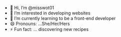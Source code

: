 - 👋 Hi, I’m @misswot01
- 👀 I’m interested in developing websites
- 🌱 I’m currently learning to be a front-end developer
- 😄 Pronouns: ...She/Her/Hers
- ⚡ Fun fact: ... discovering new recipes

<!---
misswot01/misswot01 is a ✨ special ✨ repository because its `README.md` (this file) appears on your GitHub profile.
You can click the Preview link to take a look at your changes.
--->
